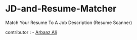 # JD-and-Resume-Matcher

Match Your Resume To A Job Description (Resume Scanner)

<!-- Application Link : - https://resume-matcher-web.herokuapp.com/ -->

contributor : - [Arbaaz Ali](https://github.com/ArbaazAli)
